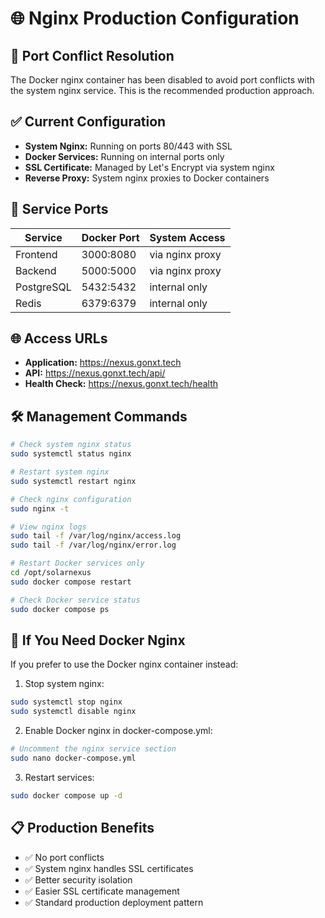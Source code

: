# 🌐 Nginx Production Configuration

## 🚨 **Port Conflict Resolution**

The Docker nginx container has been disabled to avoid port conflicts with the system nginx service. This is the recommended production approach.

## ✅ **Current Configuration**

- **System Nginx:** Running on ports 80/443 with SSL
- **Docker Services:** Running on internal ports only
- **SSL Certificate:** Managed by Let's Encrypt via system nginx
- **Reverse Proxy:** System nginx proxies to Docker containers

## 🔧 **Service Ports**

| Service | Docker Port | System Access |
|---------|-------------|---------------|
| Frontend | 3000:8080 | via nginx proxy |
| Backend | 5000:5000 | via nginx proxy |
| PostgreSQL | 5432:5432 | internal only |
| Redis | 6379:6379 | internal only |

## 🌐 **Access URLs**

- **Application:** https://nexus.gonxt.tech
- **API:** https://nexus.gonxt.tech/api/
- **Health Check:** https://nexus.gonxt.tech/health

## 🛠️ **Management Commands**

```bash
# Check system nginx status
sudo systemctl status nginx

# Restart system nginx
sudo systemctl restart nginx

# Check nginx configuration
sudo nginx -t

# View nginx logs
sudo tail -f /var/log/nginx/access.log
sudo tail -f /var/log/nginx/error.log

# Restart Docker services only
cd /opt/solarnexus
sudo docker compose restart

# Check Docker service status
sudo docker compose ps
```

## 🔄 **If You Need Docker Nginx**

If you prefer to use the Docker nginx container instead:

1. Stop system nginx:
```bash
sudo systemctl stop nginx
sudo systemctl disable nginx
```

2. Enable Docker nginx in docker-compose.yml:
```bash
# Uncomment the nginx service section
sudo nano docker-compose.yml
```

3. Restart services:
```bash
sudo docker compose up -d
```

## 📋 **Production Benefits**

- ✅ No port conflicts
- ✅ System nginx handles SSL certificates
- ✅ Better security isolation
- ✅ Easier SSL certificate management
- ✅ Standard production deployment pattern